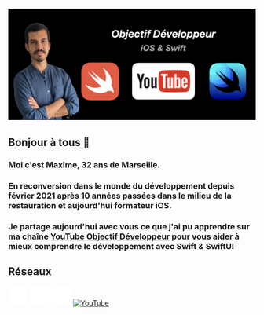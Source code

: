 ![Moi c'est Maxime, 32 ans de Marseille.](https://github.com/ObjectifDeveloppeur/ObjectifDeveloppeur/blob/main/banniere.png)

## Bonjour à tous 👋
### Moi c'est Maxime, 32 ans de Marseille.
### En reconversion dans le monde du développement depuis février 2021 après 10 années passées dans le milieu de la restauration et aujourd'hui formateur iOS.
### Je partage aujourd'hui avec vous ce que j'ai pu apprendre sur ma chaîne [YouTube Objectif Développeur](https://www.youtube.com/c/ObjectifDéveloppeur) pour vous aider à mieux comprendre le développement avec Swift & SwiftUI

## Réseaux

[<img src='https://github.com/ObjectifDeveloppeur/ObjectifDeveloppeur/blob/main/linkedin.png' alt='linkedin' height='40'>](https://www.linkedin.com/in/maxime-lathière/) [<img src='https://github.com/ObjectifDeveloppeur/ObjectifDeveloppeur/blob/main/insta.png' alt='instagram' height='40'>](https://www.instagram.com/objectif.developpeur/)  [<img src='https://github.com/ObjectifDeveloppeur/ObjectifDeveloppeur/blob/main/twitter.png' alt='twitter' height='40'>](https://twitter.com/objectif_DeviOS)  [<img src='[https://cdn.jsdelivr.net/npm/simple-icons@3.0.1/icons/youtube.svg](https://github.com/ObjectifDeveloppeur/ObjectifDeveloppeur/blob/main/youtube.png)' alt='YouTube' height='40'>](https://www.youtube.com/channel/UCnB6IjxAedGERhQlmKTF8Rw)  

